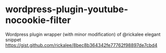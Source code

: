 # wordpress-plugin-youtube-nocookie-filter
 
Wordpress plugin wrapper (with minor modification) of @rickalee elegant snippet https://gist.github.com/rickalee/8bec8b364342fe77762f98897de7cbd4
